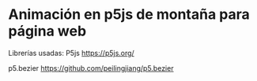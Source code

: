 # Animación en p5js de montaña para página web

Librerías usadas:
P5js
https://p5js.org/


p5.bezier
https://github.com/peilingjiang/p5.bezier

